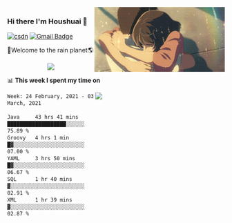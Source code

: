 <img  align='right' height="150" src="https://github.com/LikeRainDay/LikeRainDay/blob/master/pic/img_rain_1.gif?raw=true">



### Hi there I'm Houshuai :lemon:

[![csdn](https://img.shields.io/badge/-csdn-c14438?style=flat-square&logo=c&logoColor=white)](https://blog.csdn.net/qq_15807167)
[![Gmail Badge](https://img.shields.io/badge/-gmail-c14438?style=flat-square&logo=Gmail&logoColor=white&link=mailto:houshuai0816@gmail.com)](mailto:houshuai0816@gmail.com)

🚀Welcome to the rain planet🌎

<center>
<img align='center'  src="https://source.unsplash.com/random/1200x600">
</center>

📊 **This week I spent my time on**

<img align='right'   width="300" src="https://github-readme-stats.vercel.app/api?username=LikeRainDay&show_icons=true&title_color=fff&icon_color=79ff97&text_color=9f9f9f&bg_color=151515">

<!--START_SECTION:waka-->
```text
Week: 24 February, 2021 - 03 March, 2021

Java     43 hrs 41 mins  ███████████████████░░░░░░   75.89 % 
Groovy   4 hrs 1 min     █▓░░░░░░░░░░░░░░░░░░░░░░░   07.00 % 
YAML     3 hrs 50 mins   █▓░░░░░░░░░░░░░░░░░░░░░░░   06.67 % 
SQL      1 hr 40 mins    ▓░░░░░░░░░░░░░░░░░░░░░░░░   02.91 % 
XML      1 hr 39 mins    ▓░░░░░░░░░░░░░░░░░░░░░░░░   02.87 % 
```
<!--END_SECTION:waka-->
